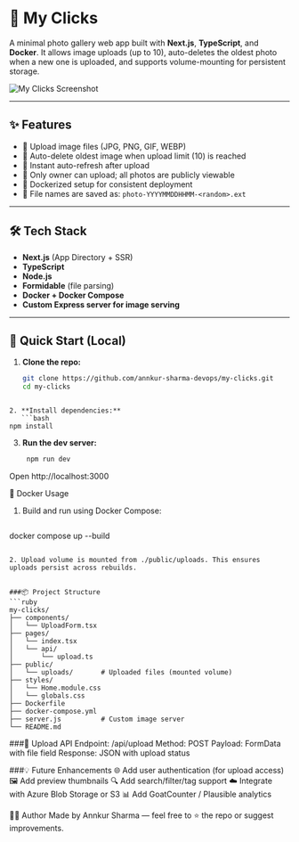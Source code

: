 # 📸 My Clicks

A minimal photo gallery web app built with **Next.js**, **TypeScript**, and **Docker**. It allows image uploads (up to 10), auto-deletes the oldest photo when a new one is uploaded, and supports volume-mounting for persistent storage.

![My Clicks Screenshot](./public/preview.png) <!-- Optional screenshot -->

---

## ✨ Features

- 🔼 Upload image files (JPG, PNG, GIF, WEBP)
- 🧼 Auto-delete oldest image when upload limit (10) is reached
- 🚀 Instant auto-refresh after upload
- 🔐 Only owner can upload; all photos are publicly viewable
- 🐳 Dockerized setup for consistent deployment
- 📁 File names are saved as: `photo-YYYYMMDDHHMM-<random>.ext`

---

## 🛠️ Tech Stack

- **Next.js** (App Directory + SSR)
- **TypeScript**
- **Node.js**
- **Formidable** (file parsing)
- **Docker + Docker Compose**
- **Custom Express server for image serving**

---

## 🚀 Quick Start (Local)

1. **Clone the repo:**

   ```bash
   git clone https://github.com/annkur-sharma-devops/my-clicks.git
   cd my-clicks
```

2. **Install dependencies:**
   ```bash
npm install
```

3. **Run the dev server:**

   ```bash
    npm run dev
    ```

Open http://localhost:3000


🐳 Docker Usage

1. Build and run using Docker Compose:
   ```bash
docker compose up --build
```

2. Upload volume is mounted from ./public/uploads. This ensures uploads persist across rebuilds.


###📦 Project Structure
```ruby
my-clicks/
├── components/
│   └── UploadForm.tsx
├── pages/
│   └── index.tsx
│   └── api/
│       └── upload.ts
├── public/
│   └── uploads/       # Uploaded files (mounted volume)
├── styles/
│   └── Home.module.css
│   └── globals.css
├── Dockerfile
├── docker-compose.yml
├── server.js          # Custom image server
└── README.md
```

###📄 Upload API
Endpoint: /api/upload
Method: POST
Payload: FormData with file field
Response: JSON with upload status

###💡 Future Enhancements
🌐 Add user authentication (for upload access)
🖼️ Add preview thumbnails
🔍 Add search/filter/tag support
☁️ Integrate with Azure Blob Storage or S3
📊 Add GoatCounter / Plausible analytics


👨‍💻 Author
Made by Annkur Sharma — feel free to ⭐ the repo or suggest improvements.